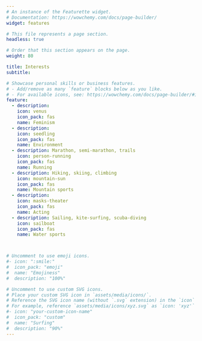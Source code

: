 ```yaml
---
# An instance of the Featurette widget.
# Documentation: https://wowchemy.com/docs/page-builder/
widget: features

# This file represents a page section.
headless: true

# Order that this section appears on the page.
weight: 80

title: Interests
subtitle:

# Showcase personal skills or business features.
# - Add/remove as many `feature` blocks below as you like.
# - For available icons, see: https://wowchemy.com/docs/page-builder/#icons
feature:
  - description: 
    icon: venus
    icon_pack: fas
    name: Feminism
  - description: 
    icon: seedling
    icon_pack: fas
    name: Environment
  - description: Marathon, semi-marathon, trails
    icon: person-running
    icon_pack: fas
    name: Running
  - description: Hiking, skiing, climbing
    icon: mountain-sun
    icon_pack: fas
    name: Mountain sports
  - description:
    icon: masks-theater
    icon_pack: fas
    name: Acting
  - description: Sailing, kite-surfing, scuba-diving
    icon: sailboat
    icon_pack: fas
    name: Water sports



# Uncomment to use emoji icons.
#- icon: ":smile:"
#  icon_pack: "emoji"
#  name: "Emojiness"
#  description: "100%"

# Uncomment to use custom SVG icons.
# Place your custom SVG icon in `assets/media/icons/`.
# Reference the SVG icon name (without `.svg` extension) in the `icon` field.
# For example, reference `assets/media/icons/xyz.svg` as `icon: 'xyz'`
#- icon: "your-custom-icon-name"
#  icon_pack: "custom"
#  name: "Surfing"
#  description: "90%"
---
```

